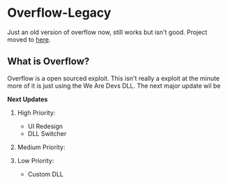 # Overflow-Legacy
Just an old version of overflow now, still works but isn't good.
Project moved to [here](https://github.com/Stealthr/Overflow).

## What is Overflow?
Overflow is a open sourced exploit. This isn't really a exploit at the minute more of it is just using the We Are Devs DLL. The next major update wil be

**Next Updates**

1. High Priority:
   - UI Redesign
   - DLL Switcher

2. Medium Priority:

3. Low Priority:
   - Custom DLL








































